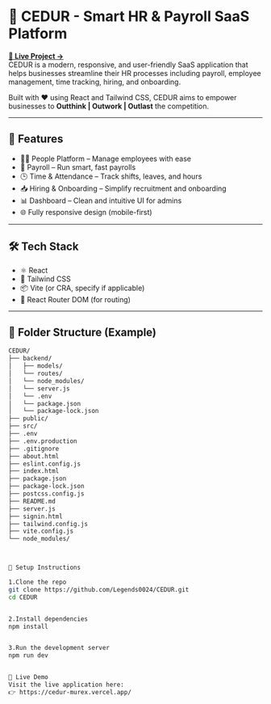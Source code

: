 # 💼 CEDUR - Smart HR & Payroll SaaS Platform

**[🚀 Live Project →](https://cedur-murex.vercel.app/)**  
CEDUR is a modern, responsive, and user-friendly SaaS application that helps businesses streamline their HR processes including payroll, employee management, time tracking, hiring, and onboarding.

Built with ❤️ using React and Tailwind CSS, CEDUR aims to empower businesses to **Outthink | Outwork | Outlast** the competition.

---

## 🚀 Features

- 🧑‍💼 People Platform – Manage employees with ease  
- 💸 Payroll – Run smart, fast payrolls  
- 🕒 Time & Attendance – Track shifts, leaves, and hours  
- 📥 Hiring & Onboarding – Simplify recruitment and onboarding  
- 📊 Dashboard – Clean and intuitive UI for admins  
- 🌐 Fully responsive design (mobile-first)

---

## 🛠️ Tech Stack

- ⚛️ React  
- 🎨 Tailwind CSS  
- 📦 Vite (or CRA, specify if applicable)  
- 🔗 React Router DOM (for routing)

---

## 📁 Folder Structure (Example)

```bash
CEDUR/
├── backend/
│   ├── models/
│   └── routes/
│   └── node_modules/
│   └── server.js
│   └── .env
│   └── package.json
│   └── package-lock.json
├── public/
├── src/
├── .env
├── .env.production
├── .gitignore
├── about.html
├── eslint.config.js
├── index.html
├── package.json
├── package-lock.json
├── postcss.config.js
├── README.md
├── server.js
├── signin.html
├── tailwind.config.js
├── vite.config.js
└── node_modules/



🚧 Setup Instructions

1.Clone the repo
git clone https://github.com/Legends0024/CEDUR.git
cd CEDUR


2.Install dependencies
npm install


3.Run the development server
npm run dev


🔗 Live Demo
Visit the live application here:
👉 https://cedur-murex.vercel.app/
